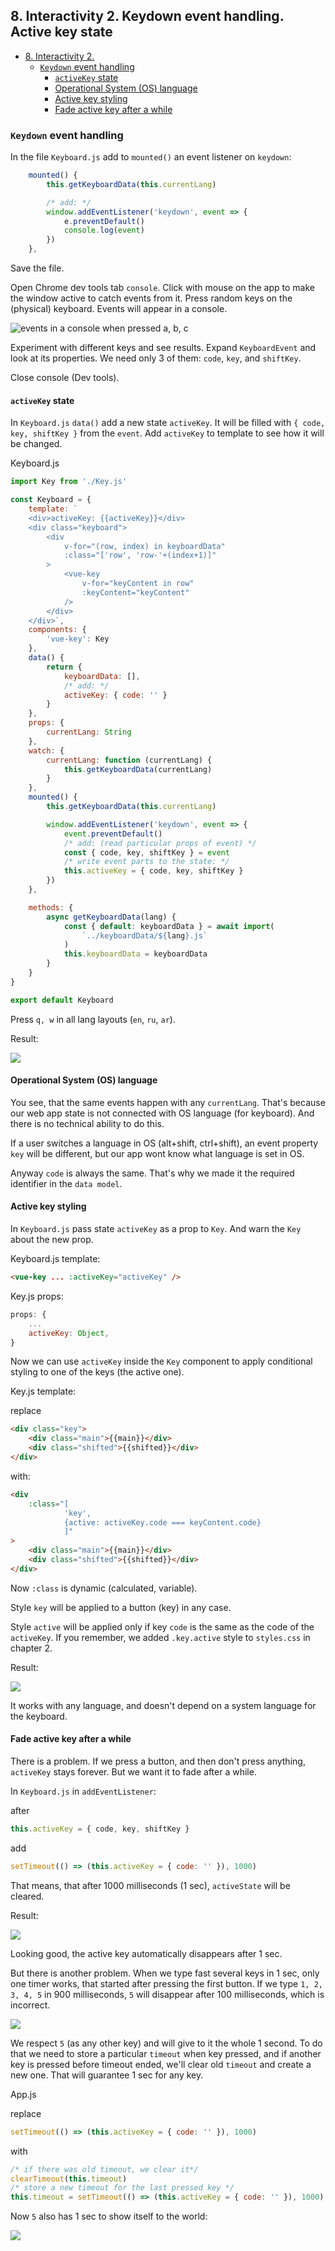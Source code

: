 ## 8. Interactivity 2. Keydown event handling. Active key state

- [8. Interactivity 2.](#8-interactivity-2)
  - [`Keydown` event handling](#keydown-event-handling)
    - [`activeKey` state](#activekey-state)
    - [Operational System (OS) language](#operational-system-os-language)
    - [Active key styling](#active-key-styling)
    - [Fade active key after a while](#fade-active-key-after-a-while)

### `Keydown` event handling

In the file `Keyboard.js` add to `mounted()` an event listener on `keydown`:

```javascript
	mounted() {
		this.getKeyboardData(this.currentLang)

		/* add: */
		window.addEventListener('keydown', event => {
			e.preventDefault()
			console.log(event)
		})
	},
```

Save the file.

Open Chrome dev tools tab `console`. Click with mouse on the app to make the window active to catch events from it. Press random keys on the (physical) keyboard. Events will appear in a console.

![events in a console when pressed a, b, c](./images/TSBDyeI.gif)

Experiment with different keys and see results. Expand `KeyboardEvent` and look at its properties. We need only 3 of them: `code`, `key`, and `shiftKey`.

Close console (Dev tools).

#### `activeKey` state

In `Keyboard.js` `data()` add a new state `activeKey`. It will be filled with `{ code, key, shiftKey }` from the `event`. Add `activeKey` to template to see how it will be changed.

Keyboard.js

```js
import Key from './Key.js'

const Keyboard = {
	template: `
	<div>activeKey: {{activeKey}}</div>
	<div class="keyboard">
		<div
			v-for="(row, index) in keyboardData"
			:class="['row', 'row-'+(index+1)]"
		>
			<vue-key
				v-for="keyContent in row"
				:keyContent="keyContent"
			/>
		</div>
	</div>`,
	components: {
		'vue-key': Key
	},
	data() {
		return {
			keyboardData: [],
			/* add: */
			activeKey: { code: '' }
		}
	},
	props: {
		currentLang: String
	},
	watch: {
		currentLang: function (currentLang) {
			this.getKeyboardData(currentLang)
		}
	},
	mounted() {
		this.getKeyboardData(this.currentLang)

		window.addEventListener('keydown', event => {
			event.preventDefault()
			/* add: (read particular props of event) */
			const { code, key, shiftKey } = event
			/* write event parts to the state: */
			this.activeKey = { code, key, shiftKey }
		})
	},

	methods: {
		async getKeyboardData(lang) {
			const { default: keyboardData } = await import(
				`../keyboardData/${lang}.js`
			)
			this.keyboardData = keyboardData
		}
	}
}

export default Keyboard
```

Press `q, w` in all lang layouts (`en`, `ru`, `ar`).

Result:

![](./images/T2ju0Ig.gif)

#### Operational System (OS) language

You see, that the same events happen with any `currentLang`. That's because our web app state is not connected with OS language (for keyboard). And there is no technical ability to do this.

If a user switches a language in OS (alt+shift, ctrl+shift), an event property `key` will be different, but our app wont know what language is set in OS.

Anyway `code` is always the same. That's why we made it the required identifier in the `data model`.

#### Active key styling

In `Keyboard.js` pass state `activeKey` as a prop to `Key`. And warn the `Key` about the new prop.

Keyboard.js template:

```html
<vue-key ... :activeKey="activeKey" />
```

Key.js props:

```js
props: {
	...
	activeKey: Object,
}
```

Now we can use `activeKey` inside the `Key` component to apply conditional styling to one of the keys (the active one).

Key.js template:

replace

```html
<div class="key">
	<div class="main">{{main}}</div>
	<div class="shifted">{{shifted}}</div>
</div>
```

with:

```html
<div
	:class="[
			'key', 
			{active: activeKey.code === keyContent.code}
			]"
>
	<div class="main">{{main}}</div>
	<div class="shifted">{{shifted}}</div>
</div>
```

Now `:class` is dynamic (calculated, variable).

Style `key` will be applied to a button (key) in any case.

Style `active` will be applied only if key `code` is the same as the code of the `activeKey`. If you remember, we added `.key.active` style to `styles.css` in chapter 2.

Result:

![](./images/Peek%202022-06-15%2015-16.gif)

It works with any language, and doesn't depend on a system language for the keyboard.

#### Fade active key after a while

There is a problem. If we press a button, and then don't press anything, `activeKey` stays forever. But we want it to fade after a while.

In `Keyboard.js` in `addEventListener`:

after

```javascript
this.activeKey = { code, key, shiftKey }
```

add

```javascript
setTimeout(() => (this.activeKey = { code: '' }), 1000)
```

That means, that after 1000 milliseconds (1 sec), `activeState` will be cleared.

Result:

![](./images/Peek%202022-06-15%2015-36.gif)

Looking good, the active key automatically disappears after 1 sec.

But there is another problem. When we type fast several keys in 1 sec, only one timer works, that started after pressing the first button. If we type `1, 2, 3, 4, 5` in 900 milliseconds, `5` will disappear after 100 milliseconds, which is incorrect.

![](./images/Peek%202022-06-15%2015-44.gif)

We respect `5` (as any other key) and will give to it the whole 1 second. To do that we need to store a particular `timeout` when key pressed, and if another key is pressed before timeout ended, we'll clear old `timeout` and create a new one. That will guarantee 1 sec for any key.

App.js

replace

```js
setTimeout(() => (this.activeKey = { code: '' }), 1000)
```

with

```javascript
/* if there was old timeout, we clear it*/
clearTimeout(this.timeout)
/* store a new timeout for the last pressed key */
this.timeout = setTimeout(() => (this.activeKey = { code: '' }), 1000)
```

Now `5` also has 1 sec to show itself to the world:

![](./images/Peek%202022-06-15%2015-54.gif)
